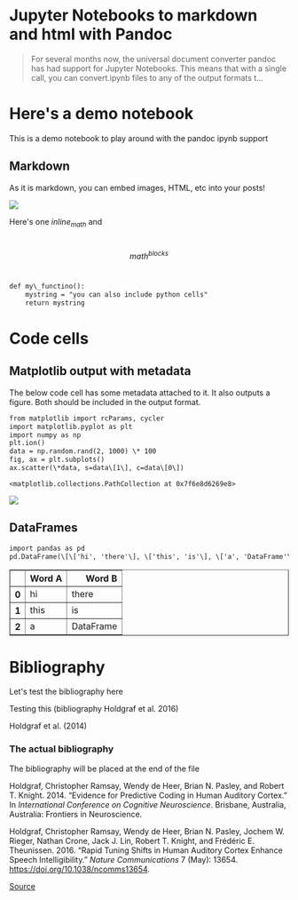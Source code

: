 # Jupyter Notebooks to markdown and html with Pandoc

> For several months now, the universal document converter pandoc has had support for Jupyter Notebooks. This means that with a single call, you can convert.ipynb files to any of the output formats t...

<!DOCTYPE html>
<html xmlns="http://www.w3.org/1999/xhtml" lang="" xml:lang="">
<head>
  <meta charset="utf-8" />
  <meta name="generator" content="pandoc" />
  <meta name="viewport" content="width=device-width, initial-scale=1.0, user-scalable=yes" />
  <title>notebooks</title>
  <style>
      code{white-space: pre-wrap;}
      span.smallcaps{font-variant: small-caps;}
      span.underline{text-decoration: underline;}
      div.column{display: inline-block; vertical-align: top; width: 50%;}
  </style>
  <style>
code.sourceCode > span { display: inline-block; line-height: 1.25; }
code.sourceCode > span { color: inherit; text-decoration: inherit; }
code.sourceCode > span:empty { height: 1.2em; }
.sourceCode { overflow: visible; }
code.sourceCode { white-space: pre; position: relative; }
div.sourceCode { margin: 1em 0; }
pre.sourceCode { margin: 0; }
@media screen {
div.sourceCode { overflow: auto; }
}
@media print {
code.sourceCode { white-space: pre-wrap; }
code.sourceCode > span { text-indent: -5em; padding-left: 5em; }
}
pre.numberSource code
  { counter-reset: source-line 0; }
pre.numberSource code > span
  { position: relative; left: -4em; counter-increment: source-line; }
pre.numberSource code > span > a:first-child::before
  { content: counter(source-line);
    position: relative; left: -1em; text-align: right; vertical-align: baseline;
    border: none; display: inline-block;
    -webkit-touch-callout: none; -webkit-user-select: none;
    -khtml-user-select: none; -moz-user-select: none;
    -ms-user-select: none; user-select: none;
    padding: 0 4px; width: 4em;
    color: #aaaaaa;
  }
pre.numberSource { margin-left: 3em; border-left: 1px solid #aaaaaa;  padding-left: 4px; }
div.sourceCode
  {   }
@media screen {
code.sourceCode > span > a:first-child::before { text-decoration: underline; }
}
code span.al { color: #ff0000; font-weight: bold; } /\* Alert \*/
code span.an { color: #60a0b0; font-weight: bold; font-style: italic; } /\* Annotation \*/
code span.at { color: #7d9029; } /\* Attribute \*/
code span.bn { color: #40a070; } /\* BaseN \*/
code span.bu { } /\* BuiltIn \*/
code span.cf { color: #007020; font-weight: bold; } /\* ControlFlow \*/
code span.ch { color: #4070a0; } /\* Char \*/
code span.cn { color: #880000; } /\* Constant \*/
code span.co { color: #60a0b0; font-style: italic; } /\* Comment \*/
code span.cv { color: #60a0b0; font-weight: bold; font-style: italic; } /\* CommentVar \*/
code span.do { color: #ba2121; font-style: italic; } /\* Documentation \*/
code span.dt { color: #902000; } /\* DataType \*/
code span.dv { color: #40a070; } /\* DecVal \*/
code span.er { color: #ff0000; font-weight: bold; } /\* Error \*/
code span.ex { } /\* Extension \*/
code span.fl { color: #40a070; } /\* Float \*/
code span.fu { color: #06287e; } /\* Function \*/
code span.im { } /\* Import \*/
code span.in { color: #60a0b0; font-weight: bold; font-style: italic; } /\* Information \*/
code span.kw { color: #007020; font-weight: bold; } /\* Keyword \*/
code span.op { color: #666666; } /\* Operator \*/
code span.ot { color: #007020; } /\* Other \*/
code span.pp { color: #bc7a00; } /\* Preprocessor \*/
code span.sc { color: #4070a0; } /\* SpecialChar \*/
code span.ss { color: #bb6688; } /\* SpecialString \*/
code span.st { color: #4070a0; } /\* String \*/
code span.va { color: #19177c; } /\* Variable \*/
code span.vs { color: #4070a0; } /\* VerbatimString \*/
code span.wa { color: #60a0b0; font-weight: bold; font-style: italic; } /\* Warning \*/
  </style>
  <!--\[if lt IE 9\]>
    <script src="//cdnjs.cloudflare.com/ajax/libs/html5shiv/3.7.3/html5shiv-printshiv.min.js"></script>
  <!\[endif\]-->
</head>
<body>
<div class="cell markdown">
<h1 id="heres-a-demo-notebook">Here's a demo notebook</h1>
<p>This is a demo notebook to play around with the pandoc ipynb support</p>
<h2 id="markdown">Markdown</h2>
<p>As it is markdown, you can embed images, HTML, etc into your posts!</p>
<p><img src="outputs/images/ca17e56d65946db885db7f8f50a9605a6a94e6a7.jpg" /></p>
<p>Here's one <span class="math inline"><em>i</em><em>n</em><em>l</em><em>i</em><em>n</em><em>e</em><sub><em>m</em><em>a</em><em>t</em><em>h</em></sub></span> and</p>
<p><br /><span class="math display"><em>m</em><em>a</em><em>t</em><em>h</em><sup><em>b</em><em>l</em><em>o</em><em>c</em><em>k</em><em>s</em></sup></span><br /></p>
<div class="sourceCode" id="cb1"><pre class="sourceCode python"><code class="sourceCode python"><span id="cb1-1"><a href="#cb1-1"></a><span class="kw">def</span> my\_functino():</span>
<span id="cb1-2"><a href="#cb1-2"></a>    mystring <span class="op">=</span> <span class="st">&quot;you can also include python cells&quot;</span></span>
<span id="cb1-3"><a href="#cb1-3"></a>    <span class="cf">return</span> mystring</span></code></pre></div>
</div>
<div class="cell markdown" data-tags="\[&quot;heresatag&quot;\]">
<h1 id="code-cells">Code cells</h1>
<h2 id="matplotlib-output-with-metadata">Matplotlib output with metadata</h2>
<p>The below code cell has some metadata attached to it. It also outputs a figure. Both should be included in the output format.</p>
</div>
<div class="cell code" data-execution\_count="7" data-slideshow="{&quot;slide\_type&quot;:&quot;subslide&quot;}" data-tags="\[&quot;mytag&quot;,&quot;parameters&quot;\]">
<div class="sourceCode" id="cb2"><pre class="sourceCode python"><code class="sourceCode python"><span id="cb2-1"><a href="#cb2-1"></a><span class="im">from</span> matplotlib <span class="im">import</span> rcParams, cycler</span>
<span id="cb2-2"><a href="#cb2-2"></a><span class="im">import</span> matplotlib.pyplot <span class="im">as</span> plt</span>
<span id="cb2-3"><a href="#cb2-3"></a><span class="im">import</span> numpy <span class="im">as</span> np</span>
<span id="cb2-4"><a href="#cb2-4"></a>plt.ion()</span>
<span id="cb2-5"><a href="#cb2-5"></a></span>
<span id="cb2-6"><a href="#cb2-6"></a>data <span class="op">=</span> np.random.rand(<span class="dv">2</span>, <span class="dv">1000</span>) <span class="op">\*</span> <span class="dv">100</span></span>
<span id="cb2-7"><a href="#cb2-7"></a>fig, ax <span class="op">=</span> plt.subplots()</span>
<span id="cb2-8"><a href="#cb2-8"></a>ax.scatter(<span class="op">\*</span>data, s<span class="op">=</span>data\[<span class="dv">1</span>\], c<span class="op">=</span>data\[<span class="dv">0</span>\])</span></code></pre></div>
<div class="output execute\_result" data-execution\_count="7">
<pre><code>&lt;matplotlib.collections.PathCollection at 0x7f6e8d6269e8&gt;</code></pre>
</div>
<div class="output display\_data">
<p><img src="outputs/images/e843a737607d119ec5b2750a2bb737c915f1b6e8.png" /></p>
</div>
</div>
<div class="cell markdown">
<h2 id="dataframes">DataFrames</h2>
</div>
<div class="cell code" data-execution\_count="8">
<div class="sourceCode" id="cb4"><pre class="sourceCode python"><code class="sourceCode python"><span id="cb4-1"><a href="#cb4-1"></a><span class="im">import</span> pandas <span class="im">as</span> pd</span>
<span id="cb4-2"><a href="#cb4-2"></a>pd.DataFrame(\[\[<span class="st">&#39;hi&#39;</span>, <span class="st">&#39;there&#39;</span>\], \[<span class="st">&#39;this&#39;</span>, <span class="st">&#39;is&#39;</span>\], \[<span class="st">&#39;a&#39;</span>, <span class="st">&#39;DataFrame&#39;</span>\]\], columns<span class="op">=</span>\[<span class="st">&#39;Word A&#39;</span>, <span class="st">&#39;Word B&#39;</span>\])</span></code></pre></div>
<div class="output execute\_result" data-execution\_count="8">
<div>
<style scoped>
    .dataframe tbody tr th:only-of-type {
        vertical-align: middle;
    }

    .dataframe tbody tr th {
        vertical-align: top;
    }

    .dataframe thead th {
        text-align: right;
    }
</style>
<table border="1" class="dataframe">
  <thead>
    <tr style="text-align: right;">
      <th></th>
      <th>Word A</th>
      <th>Word B</th>
    </tr>
  </thead>
  <tbody>
    <tr>
      <th>0</th>
      <td>hi</td>
      <td>there</td>
    </tr>
    <tr>
      <th>1</th>
      <td>this</td>
      <td>is</td>
    </tr>
    <tr>
      <th>2</th>
      <td>a</td>
      <td>DataFrame</td>
    </tr>
  </tbody>
</table>
</div>
</div>
</div>
<div class="cell markdown">
<h1 id="bibliography">Bibliography</h1>
<p>Let's test the bibliography here</p>
<p>Testing this <span class="citation" data-cites="holdgraf\_rapid\_2016">(bibliography Holdgraf et al. 2016)</span></p>
<p><span class="citation" data-cites="holdgraf\_evidence\_2014">Holdgraf et al. (2014)</span></p>
</div>
<div class="cell markdown">
<h3 id="the-actual-bibliography">The actual bibliography</h3>
<p>The bibliography will be placed at the end of the file</p>
</div>
<div id="refs" class="references" role="doc-bibliography">
<div id="ref-holdgraf\_evidence\_2014">
<p>Holdgraf, Christopher Ramsay, Wendy de Heer, Brian N. Pasley, and Robert T. Knight. 2014. “Evidence for Predictive Coding in Human Auditory Cortex.” In <em>International Conference on Cognitive Neuroscience</em>. Brisbane, Australia, Australia: Frontiers in Neuroscience.</p>
</div>
<div id="ref-holdgraf\_rapid\_2016">
<p>Holdgraf, Christopher Ramsay, Wendy de Heer, Brian N. Pasley, Jochem W. Rieger, Nathan Crone, Jack J. Lin, Robert T. Knight, and Frédéric E. Theunissen. 2016. “Rapid Tuning Shifts in Human Auditory Cortex Enhance Speech Intelligibility.” <em>Nature Communications</em> 7 (May): 13654. <a href="https://doi.org/10.1038/ncomms13654">https://doi.org/10.1038/ncomms13654</a>.</p>
</div>
</div>
</body>
</html>


[Source](https://predictablynoisy.com/posts/2019/2019-11-11-ipynb_pandoc/)